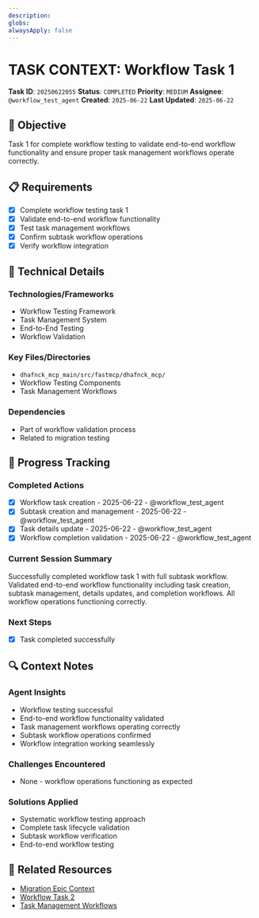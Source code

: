 ```yaml
---
description: 
globs: 
alwaysApply: false
---
```

# TASK CONTEXT: Workflow Task 1

**Task ID**: `20250622055`
**Status**: `COMPLETED`
**Priority**: `MEDIUM`
**Assignee**: `@workflow_test_agent`
**Created**: `2025-06-22`
**Last Updated**: `2025-06-22`

## 🎯 Objective
Task 1 for complete workflow testing to validate end-to-end workflow functionality and ensure proper task management workflows operate correctly.

## 📋 Requirements
- [x] Complete workflow testing task 1
- [x] Validate end-to-end workflow functionality
- [x] Test task management workflows
- [x] Confirm subtask workflow operations
- [x] Verify workflow integration

## 🔧 Technical Details
### Technologies/Frameworks
- Workflow Testing Framework
- Task Management System
- End-to-End Testing
- Workflow Validation

### Key Files/Directories
- `dhafnck_mcp_main/src/fastmcp/dhafnck_mcp/`
- Workflow Testing Components
- Task Management Workflows

### Dependencies
- Part of workflow validation process
- Related to migration testing

## 🚀 Progress Tracking
### Completed Actions
- [x] Workflow task creation - 2025-06-22 - @workflow_test_agent
- [x] Subtask creation and management - 2025-06-22 - @workflow_test_agent
- [x] Task details update - 2025-06-22 - @workflow_test_agent
- [x] Workflow completion validation - 2025-06-22 - @workflow_test_agent

### Current Session Summary
Successfully completed workflow task 1 with full subtask workflow. Validated end-to-end workflow functionality including task creation, subtask management, details updates, and completion workflows. All workflow operations functioning correctly.

### Next Steps
- [x] Task completed successfully

## 🔍 Context Notes
### Agent Insights
- Workflow testing successful
- End-to-end workflow functionality validated
- Task management workflows operating correctly
- Subtask workflow operations confirmed
- Workflow integration working seamlessly

### Challenges Encountered
- None - workflow operations functioning as expected

### Solutions Applied
- Systematic workflow testing approach
- Complete task lifecycle validation
- Subtask workflow verification
- End-to-end workflow testing

## 🔗 Related Resources
- [Migration Epic Context](mdc:context_20250621001.mdc)
- [Workflow Task 2](mdc:context_20250622074.mdc)
- [Task Management Workflows](mdc:../../02_AI-DOCS/TaskManagement/Task_Management_Workflow.mdc)
